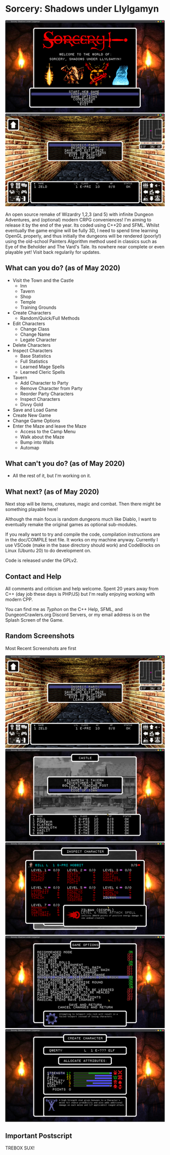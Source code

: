 # Sorcery: Shadows under Llylgamyn

![Logo](/promo/screen1.png)
![Logo](/promo/screen6.png)

An open source remake of Wizardry 1,2,3 (and 5) with infinite Dungeon
Adventures, and (optional) modern CRPG conveniences! I'm aiming to release it by
the end of the year. Its coded using C++20 and SFML. Whilst eventually the game
engine will be fully 3D, I need to spend time learning OpenGL properly, and thus
initially the dungeons will be rendered (poorly!) using the old-school Painters
Algorithm method used in classics such as Eye of the Beholder and The Vard's
Tale. Its nowhere near complete or even playable yet! Visit back regularily for
updates.

## What can you do? (as of May 2020)

* Visit the Town and the Castle
  * Inn
  * Tavern
  * Shop
  * Temple
  * Training Grounds
* Create Characters
  * Random/Quick/Full Methods
* Edit Characters
  * Change Class
  * Change Name
  * Legate Character
* Delete Characters
* Inspect Characters
  * Base Statistics
  * Full Statistics
  * Learned Mage Spells
  * Learned Cleric Spells
* Tavern
  * Add Character to Party
  * Remove Character from Party
  * Reorder Party Characters
  * Inspect Characters
  * Divvy Gold
* Save and Load Game
* Create New Game
* Change Game Options
* Enter the Maze and leave the Maze
  * Access to the Camp Menu
  * Walk about the Maze
  * Bump into Walls
  * Automap

## What can't you do? (as of May 2020)

* All the rest of it, but I'm working on it.

## What next? (as of May 2020)

Next stop will be items, creatures, magic and combat. Then there might be
something playable here!

Although the main focus is random dungeons much like Diablo, I want to
eventually remake the original games as optional sub-modules.

If you really want to try and compile the code, compilation instructions are in
the doc/COMPILE text file. It works on my machine anyway. Currently I use VSCode
(make in the base directory should work) and CodeBlocks on Linux (Ubuntu 20) to
do development on.

Code is released under the GPLv2.

## Contact and Help

All comments and criticism and help welcome. Spent 20 years away from C++ (day
job these days is PHP/JS) but I'm really enjoying working with modern CPP.

You can find me as *Typhon* on the C++ Help, SFML, and DungeonCrawlers.org
Discord Servers, or my email address is on the Splash Screen of the Game.

## Random Screenshots

Most Recent Screenshots are first

![Logo](/promo/screen6.png)
![Logo](/promo/screen2.png)
![Logo](/promo/screen3.png)
![Logo](/promo/screen4.png)
![Logo](/promo/screen5.png)

## Important Postscript

TREBOX SUX!
